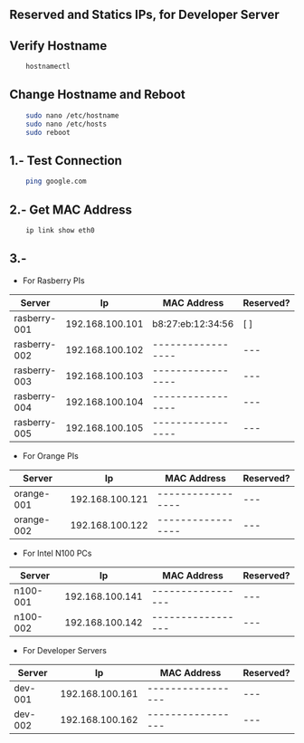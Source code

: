 ## Reserved and Statics IPs, for Developer Server

## Verify Hostname

```bash
    hostnamectl
```

## Change Hostname and Reboot

```bash
    sudo nano /etc/hostname
    sudo nano /etc/hosts
    sudo reboot
```


## 1.- Test Connection

```bash
    ping google.com
```

## 2.- Get MAC Address

```bash
    ip link show eth0
``` 

## 3.-

- For Rasberry PIs

| Server | Ip | MAC Address | Reserved? |
| ------------ | --------------- | ----------------- | --- | 
| rasberry-001 | 192.168.100.101 | b8:27:eb:12:34:56 | [ ] |
| rasberry-002 | 192.168.100.102 | ----------------- | --- |
| rasberry-003 | 192.168.100.103 | ----------------- | --- |
| rasberry-004 | 192.168.100.104 | ----------------- | --- |
| rasberry-005 | 192.168.100.105 | ----------------- | --- |

- For Orange PIs

| Server | Ip | MAC Address | Reserved? |
| ---------- | --------------- | ----------------- | --- |
| orange-001 | 192.168.100.121 | ----------------- | --- |
| orange-002 | 192.168.100.122 | ----------------- | --- |

- For Intel N100 PCs

| Server | Ip | MAC Address | Reserved? |
| -------- | --------------- | ----------------- | --- |
| n100-001 | 192.168.100.141 | ----------------- | --- |
| n100-002 | 192.168.100.142 | ----------------- | --- |

- For Developer Servers

| Server | Ip | MAC Address | Reserved? |
| ------- | --------------- | ----------------- | --- |
| dev-001 | 192.168.100.161 | ----------------- | --- |
| dev-002 | 192.168.100.162 | ----------------- | --- |